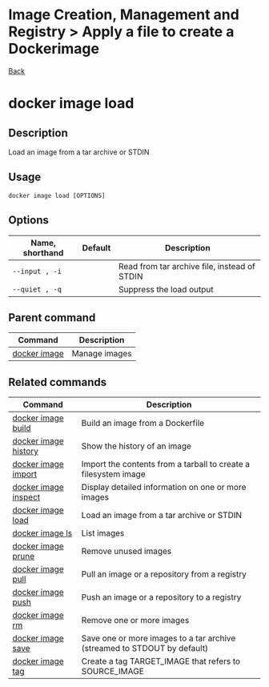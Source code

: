 # Image Creation, Management and Registry > Apply​ ​a ​​file ​​to ​​create ​​a ​​Docker ​​image

[Back](./ReadMe.md)

docker image load
=================

Description[](https://docs.docker.com/engine/reference/commandline/image_load/#description)
-------------------------------------------------------------------------------------------

Load an image from a tar archive or STDIN

Usage[](https://docs.docker.com/engine/reference/commandline/image_load/#usage)
-------------------------------------------------------------------------------

```
docker image load [OPTIONS]

```

Options[](https://docs.docker.com/engine/reference/commandline/image_load/#options)
-----------------------------------------------------------------------------------

| Name, shorthand | Default | Description |
| --- | --- | --- |
| `--input , -i` |  | Read from tar archive file, instead of STDIN |
| `--quiet , -q` |  | Suppress the load output |

Parent command[](https://docs.docker.com/engine/reference/commandline/image_load/#parent-command)
-------------------------------------------------------------------------------------------------

| Command | Description |
| --- | --- |
| [docker image](https://docs.docker.com/engine/reference/commandline/image) | Manage images |

Related commands[](https://docs.docker.com/engine/reference/commandline/image_load/#related-commands)
-----------------------------------------------------------------------------------------------------

| Command | Description |
| --- | --- |
| [docker image build](https://docs.docker.com/engine/reference/commandline/image_build/) | Build an image from a Dockerfile |
| [docker image history](https://docs.docker.com/engine/reference/commandline/image_history/) | Show the history of an image |
| [docker image import](https://docs.docker.com/engine/reference/commandline/image_import/) | Import the contents from a tarball to create a filesystem image |
| [docker image inspect](https://docs.docker.com/engine/reference/commandline/image_inspect/) | Display detailed information on one or more images |
| [docker image load](https://docs.docker.com/engine/reference/commandline/image_load/) | Load an image from a tar archive or STDIN |
| [docker image ls](https://docs.docker.com/engine/reference/commandline/image_ls/) | List images |
| [docker image prune](https://docs.docker.com/engine/reference/commandline/image_prune/) | Remove unused images |
| [docker image pull](https://docs.docker.com/engine/reference/commandline/image_pull/) | Pull an image or a repository from a registry |
| [docker image push](https://docs.docker.com/engine/reference/commandline/image_push/) | Push an image or a repository to a registry |
| [docker image rm](https://docs.docker.com/engine/reference/commandline/image_rm/) | Remove one or more images |
| [docker image save](https://docs.docker.com/engine/reference/commandline/image_save/) | Save one or more images to a tar archive (streamed to STDOUT by default) |
| [docker image tag](https://docs.docker.com/engine/reference/commandline/image_tag/) | Create a tag TARGET_IMAGE that refers to SOURCE_IMAGE |